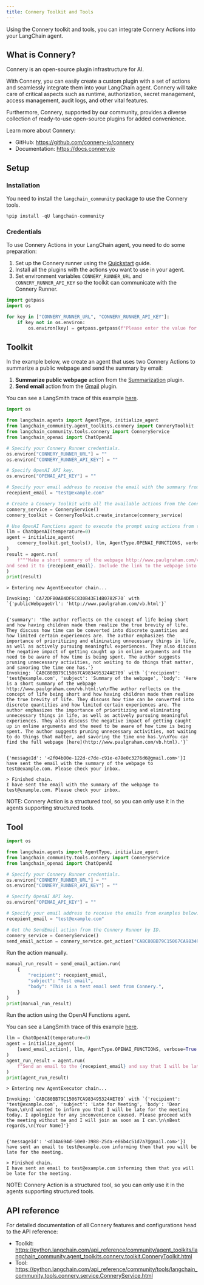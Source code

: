 ```yaml
---
title: Connery Toolkit and Tools
---
```


Using the Connery toolkit and tools, you can integrate Connery Actions into your LangChain agent.

## What is Connery?

Connery is an open-source plugin infrastructure for AI.

With Connery, you can easily create a custom plugin with a set of actions and seamlessly integrate them into your LangChain agent.
Connery will take care of critical aspects such as runtime, authorization, secret management, access management, audit logs, and other vital features.

Furthermore, Connery, supported by our community, provides a diverse collection of ready-to-use open-source plugins for added convenience.

Learn more about Connery:

- GitHub: <https://github.com/connery-io/connery>
- Documentation: <https://docs.connery.io>

## Setup

### Installation

You need to install the `langchain_community` package to use the Connery tools.

```python
%pip install -qU langchain-community
```

### Credentials

To use Connery Actions in your LangChain agent, you need to do some preparation:

1. Set up the Connery runner using the [Quickstart](https://docs.connery.io/docs/runner/quick-start/) guide.
2. Install all the plugins with the actions you want to use in your agent.
3. Set environment variables `CONNERY_RUNNER_URL` and `CONNERY_RUNNER_API_KEY` so the toolkit can communicate with the Connery Runner.

```python
import getpass
import os

for key in ["CONNERY_RUNNER_URL", "CONNERY_RUNNER_API_KEY"]:
    if key not in os.environ:
        os.environ[key] = getpass.getpass(f"Please enter the value for {key}: ")
```

## Toolkit

In the example below, we create an agent that uses two Connery Actions to summarize a public webpage and send the summary by email:

1. **Summarize public webpage** action from the [Summarization](https://github.com/connery-io/summarization-plugin) plugin.
2. **Send email** action from the [Gmail](https://github.com/connery-io/gmail) plugin.

You can see a LangSmith trace of this example [here](https://smith.langchain.com/public/4af5385a-afe9-46f6-8a53-57fe2d63c5bc/r).

```python
import os

from langchain.agents import AgentType, initialize_agent
from langchain_community.agent_toolkits.connery import ConneryToolkit
from langchain_community.tools.connery import ConneryService
from langchain_openai import ChatOpenAI

# Specify your Connery Runner credentials.
os.environ["CONNERY_RUNNER_URL"] = ""
os.environ["CONNERY_RUNNER_API_KEY"] = ""

# Specify OpenAI API key.
os.environ["OPENAI_API_KEY"] = ""

# Specify your email address to receive the email with the summary from example below.
recepient_email = "test@example.com"

# Create a Connery Toolkit with all the available actions from the Connery Runner.
connery_service = ConneryService()
connery_toolkit = ConneryToolkit.create_instance(connery_service)

# Use OpenAI Functions agent to execute the prompt using actions from the Connery Toolkit.
llm = ChatOpenAI(temperature=0)
agent = initialize_agent(
    connery_toolkit.get_tools(), llm, AgentType.OPENAI_FUNCTIONS, verbose=True
)
result = agent.run(
    f"""Make a short summary of the webpage http://www.paulgraham.com/vb.html in three sentences
and send it to {recepient_email}. Include the link to the webpage into the body of the email."""
)
print(result)
```

```output
> Entering new AgentExecutor chain...

Invoking: `CA72DFB0AB4DF6C830B43E14B0782F70` with `{'publicWebpageUrl': 'http://www.paulgraham.com/vb.html'}`


{'summary': 'The author reflects on the concept of life being short and how having children made them realize the true brevity of life. They discuss how time can be converted into discrete quantities and how limited certain experiences are. The author emphasizes the importance of prioritizing and eliminating unnecessary things in life, as well as actively pursuing meaningful experiences. They also discuss the negative impact of getting caught up in online arguments and the need to be aware of how time is being spent. The author suggests pruning unnecessary activities, not waiting to do things that matter, and savoring the time one has.'}
Invoking: `CABC80BB79C15067CA983495324AE709` with `{'recipient': 'test@example.com', 'subject': 'Summary of the webpage', 'body': 'Here is a short summary of the webpage http://www.paulgraham.com/vb.html:\n\nThe author reflects on the concept of life being short and how having children made them realize the true brevity of life. They discuss how time can be converted into discrete quantities and how limited certain experiences are. The author emphasizes the importance of prioritizing and eliminating unnecessary things in life, as well as actively pursuing meaningful experiences. They also discuss the negative impact of getting caught up in online arguments and the need to be aware of how time is being spent. The author suggests pruning unnecessary activities, not waiting to do things that matter, and savoring the time one has.\n\nYou can find the full webpage [here](http://www.paulgraham.com/vb.html).'}`


{'messageId': '<2f04b00e-122d-c7de-c91e-e78e0c3276d6@gmail.com>'}I have sent the email with the summary of the webpage to test@example.com. Please check your inbox.

> Finished chain.
I have sent the email with the summary of the webpage to test@example.com. Please check your inbox.
```

NOTE: Connery Action is a structured tool, so you can only use it in the agents supporting structured tools.

## Tool

```python
import os

from langchain.agents import AgentType, initialize_agent
from langchain_community.tools.connery import ConneryService
from langchain_openai import ChatOpenAI

# Specify your Connery Runner credentials.
os.environ["CONNERY_RUNNER_URL"] = ""
os.environ["CONNERY_RUNNER_API_KEY"] = ""

# Specify OpenAI API key.
os.environ["OPENAI_API_KEY"] = ""

# Specify your email address to receive the emails from examples below.
recepient_email = "test@example.com"

# Get the SendEmail action from the Connery Runner by ID.
connery_service = ConneryService()
send_email_action = connery_service.get_action("CABC80BB79C15067CA983495324AE709")
```

Run the action manually.

```python
manual_run_result = send_email_action.run(
    {
        "recipient": recepient_email,
        "subject": "Test email",
        "body": "This is a test email sent from Connery.",
    }
)
print(manual_run_result)
```

Run the action using the OpenAI Functions agent.

You can see a LangSmith trace of this example [here](https://smith.langchain.com/public/a37d216f-c121-46da-a428-0e09dc19b1dc/r).

```python
llm = ChatOpenAI(temperature=0)
agent = initialize_agent(
    [send_email_action], llm, AgentType.OPENAI_FUNCTIONS, verbose=True
)
agent_run_result = agent.run(
    f"Send an email to the {recepient_email} and say that I will be late for the meeting."
)
print(agent_run_result)
```

```output
> Entering new AgentExecutor chain...

Invoking: `CABC80BB79C15067CA983495324AE709` with `{'recipient': 'test@example.com', 'subject': 'Late for Meeting', 'body': 'Dear Team,\n\nI wanted to inform you that I will be late for the meeting today. I apologize for any inconvenience caused. Please proceed with the meeting without me and I will join as soon as I can.\n\nBest regards,\n[Your Name]'}`


{'messageId': '<d34a694d-50e0-3988-25da-e86b4c51d7a7@gmail.com>'}I have sent an email to test@example.com informing them that you will be late for the meeting.

> Finished chain.
I have sent an email to test@example.com informing them that you will be late for the meeting.
```

NOTE: Connery Action is a structured tool, so you can only use it in the agents supporting structured tools.

## API reference

For detailed documentation of all Connery features and configurations head to the API reference:

- Toolkit: <https://python.langchain.com/api_reference/community/agent_toolkits/langchain_community.agent_toolkits.connery.toolkit.ConneryToolkit.html>
- Tool: <https://python.langchain.com/api_reference/community/tools/langchain_community.tools.connery.service.ConneryService.html>
